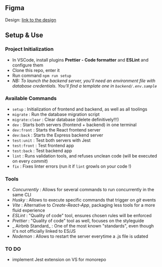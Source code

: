 ## Figma

Design: [link to the design](https://www.figma.com/file/jYmmSaHYxEUlsaakXWcTYJ/Eye-TAP-Game?type=design&node-id=0%3A1&mode=design&t=h9HLYsSAJAfk0RIv-1)

## Setup & Use

### Project Initialization

- In VSCode, install plugins **Prettier - Code formatter** and **ESLint** and configure them
- Clone this repo, enter it
- Run command `npm run setup`
- _NB: To launch the backend server, you'll need an environment file with database credentials. You'll find a template one in `backend/.env.sample`_

### Available Commands

- `setup` : Initialization of frontend and backend, as well as all toolings
- `migrate` : Run the database migration script
- `migrate:clear` : Clear database (delete definitively!!!)
- `dev` : Starts both servers (frontend + backend) in one terminal
- `dev:front` : Starts the React frontend server
- `dev:back` : Starts the Express backend server
- `test:unit` : Test both servers with Jest
- `test:front` : Test frontend app
- `test:back` : Test backend app
- `lint` : Runs validation tools, and refuses unclean code (will be executed on every _commit_)
- `fix` : Fixes linter errors (run it if `lint` growls on your code !)

### Tools

- _Concurrently_ : Allows for several commands to run concurrently in the same CLI
- _Husky_ : Allows to execute specific commands that trigger on _git_ events
- _Vite_ : Alternative to _Create-React-App_, packaging less tools for a more fluid experience
- _ESLint_ : "Quality of code" tool, ensures chosen rules will be enforced
- _Prettier_ : "Quality of code" tool as well, focuses on the styleguide
- _ Airbnb Standard_ : One of the most known "standards", even though it's not officially linked to ES/JS
- _Nodemon_ : Allows to restart the server everytime a .js file is udated

### TO DO

- implement Jest extension on VS for monorepo
